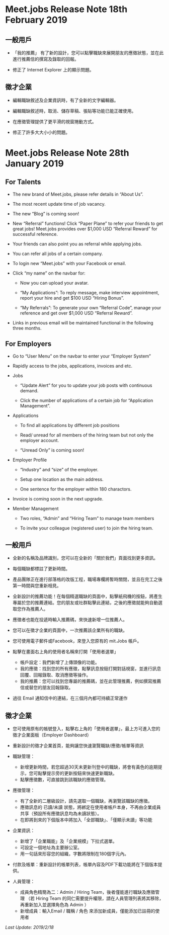 # Meet.jobs Release Note 18th February 2019

## 一般用戶

- 「我的推薦」 有了新的設計，您可以點擊職缺來展開朋友的應徵狀態，並在此進行推薦信的撰寫及錄取的回報。

- 修正了 Internet Explorer 上的顯示問題。

## 徵才企業

- 編輯職缺敘述及企業資訊時，有了全新的文字編輯器。

- 編輯職缺敘述時，取消、儲存草稿、張貼等功能已能正確使用。

- 在應徵管理提供了更平滑的視窗捲動方式。

- 修正了許多大大小小的問題。




# Meet.jobs Release Note 28th January 2019

## For Talents

- The new brand of Meet.jobs, please refer details in “About Us”.

- The most recent update time of job vacancy.

- The new “Blog” is coming soon!

- New “Referral” functions! Click “Paper Plane” to refer your friends to get great jobs! Meet.jobs provides over $1,000 USD “Referral Reward” for successful reference.

- Your friends can also point you as referral while applying jobs.

- You can refer all jobs of a certain company.

- To login new “Meet.jobs” with your Facebook or email.

- Click “my name” on the navbar for:

  * Now you can upload your avatar.

  * “My Applications”: To reply message, make interview appointment, report your hire and get $100 USD “Hiring Bonus”.

  * “My Referrals”: To generate your own “Referral Code”, manage your reference and get over $1,000 USD “Referral Reward”.

- Links in previous email will be maintained functional in the following three months.

## For Employers 

- Go to “User Menu” on the navbar to enter your “Employer System”

- Rapidly access to the jobs, applications, invoices and etc.

- Jobs

  * “Update Alert” for you to update your job posts with continuous demand.

  * Click the number of applications of a certain job for “Application Management”.

- Applications

  * To find all applications by different job positions

  * Read/ unread for all members of the hiring team but not only the employer account.

  * “Unread Only” is coming soon!

- Employer Profile

  * “Industry” and “size” of the employer.

  * Setup one location as the main address.

  * One sentence for the employer within 180 charactors.

- Invoice is coming soon in the next upgrade.

- Member Management

  * Two roles, “Admin” and “Hiring Team” to manage team members

  * To invite your colleague (registered user) to join the hiring team. 

## 一般用戶

- 全新的名稱及品牌識別，您可以在全新的「關於我們」頁面找到更多資訊。

- 每個職缺都標註了更新時間。

- 產品團隊正在進行部落格的改版工程，職場專欄將暫時關閉，並且在完工之後第一時間與您重新相見。

- 全新設計的推薦功能！在每個精選職缺的頁面中，點擊紙飛機的按鈕，將產生專屬於您的推薦連結。您的朋友或社群點擊此連結，之後的應徵就能夠自動選取您作為推薦人。

- 應徵者也能在投遞時輸入推薦碼，來快速新增一位推薦人。

- 您可以在徵才企業的頁面中，一次推薦該企業所有的職缺。

- 您可使用電子郵件或Facebook，來登入您原有的 mit.Jobs 帳戶。

- 點擊在畫面右上角的使用者名稱來打開「使用者選單」
  * 帳戶設定：我們新增了上傳頭像的功能。
  * 我的應徵：找到您的所有應徵，點擊訊息按鈕打開對話視窗，並進行訊息回覆、回報錄取、取消應徵等操作。
  * 我的推薦：您可以找到您專屬的推薦碼，並在此管理推薦，例如撰寫推薦信或替您的朋友回報錄取。
  
- 過往 Email 通知信中的連結，在三個月內都可持續正常運作

## 徵才企業

- 您可使用原有的帳號登入，點擊右上角的「使用者選單」，最上方可進入您的徵才企業面板（Employer Dashboard）

- 重新設計的徵才企業首頁，能夠讓您快速瀏覽職缺/應徵/帳單等資訊

- 職缺管理：
  * 新增更新時間，若您超過30天未更新刊登中的職缺，將會有黃色的逾期提示，您可點擊提示旁的更新按鈕來快速更新職缺。
  * 點擊應徵數，可直接跳到該職缺的應徵管理。
  
- 應徵管理：
  * 有了全新的二層級設計，請先選取一個職缺，再瀏覽該職缺的應徵。
  * 應徵訊息的 已讀/未讀 狀態，將綁定在使用者帳戶本身，不再由企業成員共享（預設所有應徵訊息均為未讀狀態）。
  * 在即將到來的下個版本中將加入「全部職缺」、「僅顯示未讀」等功能
  
- 企業資訊：
  * 新增了「企業職能」及「企業規模」下拉式選單。
  * 可設定一個地址為主要辦公室。
  * 用一句話來形容您的組織，字數將限制在180個字元內。
  
- 付款及帳單：重新設計的帳單列表，帳單內容及PDF下載功能將在下個版本提供。

- 人員管理：
  * 成員角色精簡為二：Admin / Hiring Team，後者僅能進行職缺及應徵管理
    （若 Hiring Team 的同仁需要提升權限，請在人員管理列表將其移除，再重新加入並選擇角色為 Admin ）
  * 新增成員：輸入Email / 職稱 / 角色 來添加新成員，僅能添加已註冊的使用者

*Last Update: 2019/2/18*
